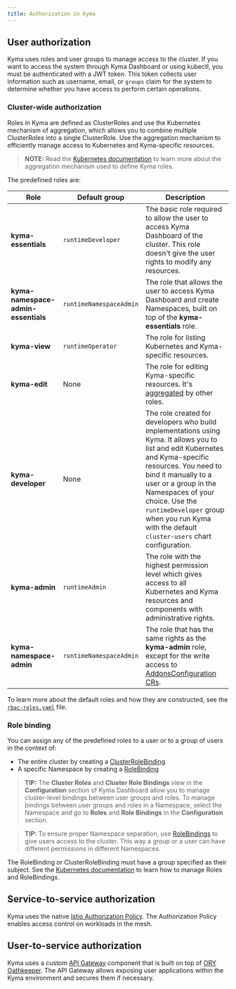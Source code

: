 ```yaml
---
title: Authorization in Kyma
---
```


## User authorization

Kyma uses roles and user groups to manage access to the cluster. If you want to access the system through Kyma Dashboard or using kubectl, you must be authenticated with a JWT token. This token collects user information such as username, email, or `groups` claim for the system to determine whether you have access to perform certain operations.

### Cluster-wide authorization

Roles in Kyma are defined as ClusterRoles and use the Kubernetes mechanism of aggregation, which allows you to combine multiple ClusterRoles into a single ClusterRole. Use the aggregation mechanism to efficiently manage access to Kubernetes and Kyma-specific resources.

>**NOTE:** Read the [Kubernetes documentation](https://kubernetes.io/docs/reference/access-authn-authz/rbac/#aggregated-clusterroles) to learn more about the aggregation mechanism used to define Kyma roles.

The predefined roles are:

| Role | Default group | Description |
| --- | --- | --- |
| **kyma-essentials** | `runtimeDeveloper` | The basic role required to allow the user to access Kyma Dashboard of the cluster. This role doesn't give the user rights to modify any resources. |
| **kyma-namespace-admin-essentials** | `runtimeNamespaceAdmin` | The role that allows the user to access Kyma Dashboard and create Namespaces, built on top of the **kyma-essentials** role. |
| **kyma-view** | `runtimeOperator` | The role for listing Kubernetes and Kyma-specific resources. |
| **kyma-edit** | None | The role for editing Kyma-specific resources. It's [aggregated](https://kubernetes.io/docs/reference/access-authn-authz/rbac/#aggregated-clusterroles) by other roles. |
| **kyma-developer** | None | The role created for developers who build implementations using Kyma. It allows you to list and edit Kubernetes and Kyma-specific resources. You need to bind it manually to a user or a group in the Namespaces of your choice. Use the `runtimeDeveloper` group when you run Kyma with the default `cluster-users` chart configuration. |
| **kyma-admin** | `runtimeAdmin` | The role with the highest permission level which gives access to all Kubernetes and Kyma resources and components with administrative rights. |
| **kyma-namespace-admin** | `runtimeNamespaceAdmin` | The role that has the same rights as the **kyma-admin** role, except for the write access to [AddonsConfiguration CRs](../../05-technical-reference/00-custom-resources/smgt-04-hb-addonsconfiguration.md).

To learn more about the default roles and how they are constructed, see the [`rbac-roles.yaml`](https://github.com/kyma-project/kyma/blob/master/resources/cluster-users/templates/rbac-roles.yaml) file.

### Role binding

You can assign any of the predefined roles to a user or to a group of users in the context of:

- The entire cluster by creating a [ClusterRoleBinding](https://kubernetes.io/docs/reference/access-authn-authz/rbac/#rolebinding-and-clusterrolebinding)
- A specific Namespace by creating a [RoleBinding](https://kubernetes.io/docs/reference/access-authn-authz/rbac/#rolebinding-and-clusterrolebinding)

>**TIP:** The **Cluster Roles** and **Cluster Role Bindings** view in the **Configuration** section of Kyma Dashboard allow you to manage cluster-level bindings between user groups and roles. To manage bindings between user groups and roles in a Namespace, select the Namespace and go to **Roles** and **Role Bindings** in the **Configuration** section.

>**TIP:** To ensure proper Namespace separation, use [RoleBindings](https://kubernetes.io/docs/reference/access-authn-authz/rbac/#rolebinding-and-clusterrolebinding) to give users access to the cluster. This way a group or a user can have different permissions in different Namespaces.

The RoleBinding or ClusterRoleBinding must have a group specified as their subject. See the [Kubernetes documentation](https://kubernetes.io/docs/reference/access-authn-authz/rbac/) to learn how to manage Roles and RoleBindings.

## Service-to-service authorization

Kyma uses the native [Istio Authorization Policy](https://istio.io/latest/docs/reference/config/security/authorization-policy/). The Authorization Policy enables access control on workloads in the mesh.

## User-to-service authorization

Kyma uses a custom [API Gateway](../../01-overview/main-areas/api-exposure/apix-01-api-gateway.md) component that is built on top of [ORY Oathkeeper](https://www.ory.sh/oathkeeper/docs/). The API Gateway allows exposing user applications within the Kyma environment and secures them if necessary.
